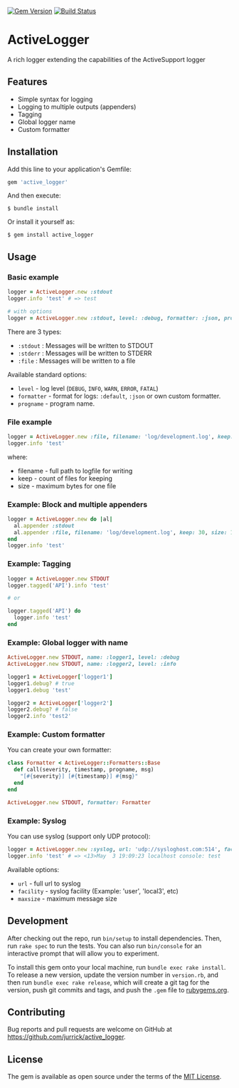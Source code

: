 [![Gem Version](http://img.shields.io/gem/v/active_logger.svg)](http://badge.fury.io/rb/active_logger) [![Build Status](https://travis-ci.com/jurrick/active_logger.svg?branch=master)](https://travis-ci.com/jurrick/active_logger)

# ActiveLogger

A rich logger extending the capabilities of the ActiveSupport logger

## Features

* Simple syntax for logging
* Logging to multiple outputs (appenders)
* Tagging
* Global logger name
* Custom formatter

## Installation

Add this line to your application's Gemfile:

```ruby
gem 'active_logger'
```

And then execute:

    $ bundle install

Or install it yourself as:

    $ gem install active_logger

## Usage

### Basic example

```ruby
logger = ActiveLogger.new :stdout
logger.info 'test' # => test

# with options
logger = ActiveLogger.new :stdout, level: :debug, formatter: :json, progname: :project1
```

There are 3 types:

* `:stdout` : Messages will be written to STDOUT
* `:stderr` : Messages will be written to STDERR
* `:file` : Messages will be written to a file

Available standard options:

* `level` - log level (`DEBUG`, `INFO`, `WARN`, `ERROR`, `FATAL`)
* `formatter` - format for logs: `:default`, `:json` or own custom formatter.
* `progname` - program name.

### File example

```ruby
logger = ActiveLogger.new :file, filename: 'log/development.log', keep: 30, size: 10
logger.info 'test'
```

where:
* filename - full path to logfile for writing
* keep - count of files for keeping
* size - maximum bytes for one file

### Example: Block and multiple appenders

```ruby
logger = ActiveLogger.new do |al|
  al.appender :stdout
  al.appender :file, filename: 'log/development.log', keep: 30, size: 10
end
logger.info 'test'
```

### Example: Tagging

```ruby
logger = ActiveLogger.new STDOUT
logger.tagged('API').info 'test'

# or

logger.tagged('API') do
  logger.info 'test'
end
```

### Example: Global logger with name

```ruby
ActiveLogger.new STDOUT, name: :logger1, level: :debug
ActiveLogger.new STDOUT, name: :logger2, level: :info

logger1 = ActiveLogger['logger1']
logger1.debug? # true
logger1.debug 'test'

logger2 = ActiveLogger['logger2']
logger2.debug? # false
logger2.info 'test2'
```

### Example: Custom formatter

You can create your own formatter:

```ruby
class Formatter < ActiveLogger::Formatters::Base
  def call(severity, timestamp, progname, msg)
    "[#{severity}] [#{timestamp}] #{msg}"
  end
end

ActiveLogger.new STDOUT, formatter: Formatter
```

### Example: Syslog

You can use syslog (support only UDP protocol):

```ruby
logger = ActiveLogger.new :syslog, url: 'udp://sysloghost.com:514', facility: 'local3', maxsize: 1024
logger.info 'test' # => <13>May  3 19:09:23 localhost console: test
```

Available options:

* `url` - full url to syslog
* `facility` - syslog facility (Example: 'user', 'local3', etc)
* `maxsize` - maximum message size

## Development

After checking out the repo, run `bin/setup` to install dependencies. Then, run `rake spec` to run the tests. You can also run `bin/console` for an interactive prompt that will allow you to experiment.

To install this gem onto your local machine, run `bundle exec rake install`. To release a new version, update the version number in `version.rb`, and then run `bundle exec rake release`, which will create a git tag for the version, push git commits and tags, and push the `.gem` file to [rubygems.org](https://rubygems.org).

## Contributing

Bug reports and pull requests are welcome on GitHub at https://github.com/jurrick/active_logger.

## License

The gem is available as open source under the terms of the [MIT License](https://opensource.org/licenses/MIT).
